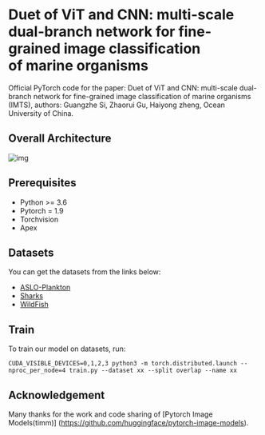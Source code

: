 # Duet of ViT and CNN: multi-scale dual-branch network for fine-grained image classification of marine organisms
Official PyTorch code for the paper: Duet of ViT and CNN: multi-scale dual-branch network for fine-grained image classification of marine organisms (IMTS), authors: Guangzhe Si, Zhaorui Gu, Haiyong zheng, Ocean University of China.
## Overall Architecture
![img](https://github.com/Xiaosigz/MSDBN/blob/main/Model.png)
## Prerequisites
* Python >= 3.6
* Pytorch = 1.9
* Torchvision
* Apex
## Datasets
You can get the datasets from the links below:
* [ASLO-Plankton](http://ouc.ai/dataset/ASLO-Plankton.zip)
* [Sharks](https://www.kaggle.com/larusso94/shark-species)
* [WildFish](https://github.com/PeiqinZhuang/WildFish)
## Train
To train our model on datasets, run:
```
CUDA_VISIBLE_DEVICES=0,1,2,3 python3 -m torch.distributed.launch --nproc_per_node=4 train.py --dataset xx --split overlap --name xx
```
## Acknowledgement
Many thanks for the work and code sharing of [Pytorch Image Models(timm)] (https://github.com/huggingface/pytorch-image-models).
